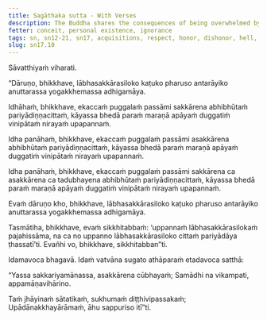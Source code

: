 ```yaml
---
title: Sagāthaka sutta - With Verses
description: The Buddha shares the consequences of being overwhelmed by respect, disrespect, or both, and how they obstruct the attainment of the unsurpassed safety from bondage.
fetter: conceit, personal existence, ignorance
tags: sn, sn12-21, sn17, acquisitions, respect, honor, dishonor, hell, suffering, popularity, obstruction, harsh, bitter, severe
slug: sn17.10
---
```


Sāvatthiyaṁ viharati.

“Dāruṇo, bhikkhave, lābhasakkārasiloko kaṭuko pharuso antarāyiko anuttarassa yogakkhemassa adhigamāya.

Idhāhaṁ, bhikkhave, ekaccaṁ puggalaṁ passāmi sakkārena abhibhūtaṁ pariyādiṇṇacittaṁ, kāyassa bhedā paraṁ maraṇā apāyaṁ duggatiṁ vinipātaṁ nirayaṁ upapannaṁ.

Idha panāhaṁ, bhikkhave, ekaccaṁ puggalaṁ passāmi asakkārena abhibhūtaṁ pariyādiṇṇacittaṁ, kāyassa bhedā paraṁ maraṇā apāyaṁ duggatiṁ vinipātaṁ nirayaṁ upapannaṁ.

Idha panāhaṁ, bhikkhave, ekaccaṁ puggalaṁ passāmi sakkārena ca asakkārena ca tadubhayena abhibhūtaṁ pariyādiṇṇacittaṁ, kāyassa bhedā paraṁ maraṇā apāyaṁ duggatiṁ vinipātaṁ nirayaṁ upapannaṁ.

Evaṁ dāruṇo kho, bhikkhave, lābhasakkārasiloko kaṭuko pharuso antarāyiko anuttarassa yogakkhemassa adhigamāya.

Tasmātiha, bhikkhave, evaṁ sikkhitabbaṁ: ‘uppannaṁ lābhasakkārasilokaṁ pajahissāma, na ca no uppanno lābhasakkārasiloko cittaṁ pariyādāya ṭhassatī’ti. Evañhi vo, bhikkhave, sikkhitabban”ti.

Idamavoca bhagavā. Idaṁ vatvāna sugato athāparaṁ etadavoca satthā:

“Yassa sakkariyamānassa,
asakkārena cūbhayaṁ;
Samādhi na vikampati,
appamāṇavihārino.

Taṁ jhāyinaṁ sātatikaṁ,
sukhumaṁ diṭṭhivipassakaṁ;
Upādānakkhayārāmaṁ,
āhu sappuriso itī”ti.
